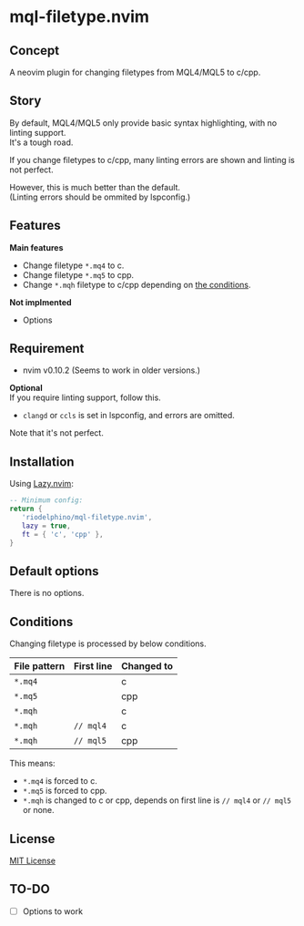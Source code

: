 # mql-filetype.nvim


## Concept

A neovim plugin for changing filetypes from MQL4/MQL5 to c/cpp.


## Story

By default, MQL4/MQL5 only provide basic syntax highlighting, with no linting support.  
It's a tough road.

If you change filetypes to c/cpp, many linting errors are shown and linting is not perfect.

However, this is much better than the default.  
(Linting errors should be ommited by lspconfig.)


## Features

**Main features**  
   - Change filetype `*.mq4` to c.
   - Change filetype `*.mq5` to cpp.
   - Change `*.mqh` filetype to c/cpp depending on [the conditions](#conditions).

**Not implmented**  
   - Options


## Requirement

- nvim v0.10.2 (Seems to work in older versions.)

**Optional**  
If you require linting support, follow this.  

- `clangd` or `ccls` is set in lspconfig, and errors are omitted.

Note that it's not perfect.



## Installation

Using [Lazy.nvim](https://github.com/folke/lazy.nvim):

```lua
-- Minimum config:
return {
   'riodelphino/mql-filetype.nvim',
   lazy = true,
   ft = { 'c', 'cpp' },
}
```


## Default options

There is no options.


## Conditions

Changing filetype is processed by below conditions.

| File pattern | First line | Changed to |
| ------------ | ---------- | ---------- |
| `*.mq4`      |            | c          |
| `*.mq5`      |            | cpp        |
| `*.mqh`      |            | c          |
| `*.mqh`      | `// mql4`  | c          |
| `*.mqh`      | `// mql5`  | cpp        |

This means:
   - `*.mq4` is forced to c.
   - `*.mq5` is forced to cpp.
   - `*.mqh` is changed to c or cpp, depends on first line is `// mql4` or `// mql5` or none.


## License

[MIT License](./LICENSE)


## TO-DO

- [ ] Options to work

